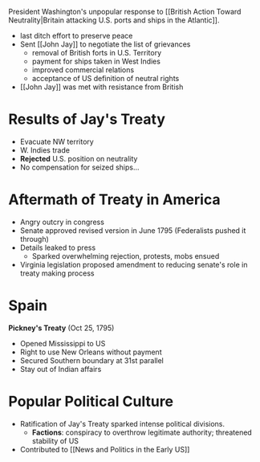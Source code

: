 President Washington's unpopular response to [[British Action Toward Neutrality|Britain attacking U.S. ports and ships in the Atlantic]].
- last ditch effort to preserve peace
- Sent [[John Jay]] to negotiate the list of grievances
	- removal of British forts in U.S. Territory
	- payment for ships taken in West Indies
	- improved commercial relations
	- acceptance of US definition of neutral rights
- [[John Jay]] was met with resistance from British
# Results of Jay's Treaty
- Evacuate NW territory
- W. Indies trade
- **Rejected** U.S. position on neutrality
- No compensation for seized ships...
# Aftermath of Treaty in America
- Angry outcry in congress
- Senate approved revised version in June 1795 (Federalists pushed it through)
- Details leaked to press
	- Sparked overwhelming rejection, protests, mobs ensued
- Virginia legislation proposed amendment to reducing  senate's role in treaty making process
# Spain
**Pickney's Treaty** (Oct 25, 1795)
- Opened Mississippi to US
- Right to use New Orleans without payment
- Secured Southern boundary at 31st parallel
- Stay out of Indian affairs
# Popular Political Culture
- Ratification of Jay's Treaty sparked intense political divisions.
	- **Factions**: conspiracy to overthrow legitimate authority; threatened stability of US
- Contributed to [[News and Politics in the Early US]]